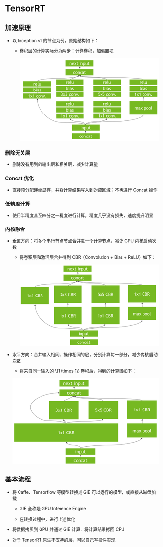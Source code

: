 <script type="text/javascript" src="http://cdn.mathjax.org/mathjax/latest/MathJax.js?config=default"></script>

# TensorRT

## 加速原理

- 以 Inception v1 的节点为例，原始结构如下：

	- 卷积层的计算实际分为两步：计算卷积，加偏置项

		![img](images/origin.png)

### 删除无关层

- 删除没有用到的输出层和相关层，减少计算量

### Concat 优化

- 直接预分配连续显存，并将计算结果写入到对应区域；不再进行 Concat 操作

### 低精度计算

- 使用半精度甚至四分之一精度进行计算，精度几乎没有损失，速度提升明显

### 内核融合

- 垂直方向：将多个串行节点节点合并进一个计算节点，减少 GPU 内核启动次数

	- 将卷积层和激活层合并得到 CBR（Convolution + Bias + ReLU）如下：

		![img](images/vertical.png)

- 水平方向：合并输入相同、操作相同的层，分别计算每一部分，减少内核启动次数

	- 将来自同一输入的 \\(1 \times 1\\) 卷积后，得到的计算图如下：

	 ![img](images/horizon.png)

## 基本流程

- 将 Caffe、Tensorflow 等模型转换成 GIE 可以运行的模型，或直接从磁盘加载

	- GIE 全称是 GPU Inference Engine

	- 在转换过程中，进行上述优化

- 将数据拷贝到 GPU 并通过 GIE 计算，将计算结果拷回 CPU

- 对于 TensorRT 原生不支持的层，可以自己写插件实现